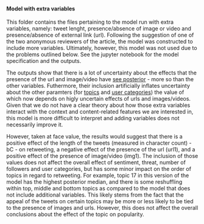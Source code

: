 #### Model with extra variables ####

This folder contains the files pertaining to the model run with extra variables, namely: tweet lenght, presence/absence of image or video and presence/absence of external link (url). Following the suggestion of one of the two anonymous reviewers of the article, the model was constructed  to include more variables. Ultimately, however, this model was not used due to the problems outlined below. See the jupyter notebook for the model specification and the outputs.

The outputs show that there is a lot of uncertainty about the effects that the presence of the url and image/video have [see posterior](m.archaeology_posterior.png) - more so than the other variables. Futhermore, their inclusion artificially inflates uncertainty about the other paramters (for [topics](m.archaeology_posterior.png) and [user categories](m.archaeology_posteriorIntUsers.png)) the value of which now depends on higly uncertain effects of urls and images/videos. Given that we do not have a clear theory about how those extra variables interact with the context and content-related features we are interested in, this model is more difficult to interpret and adding variables does not necessarily improve it. 


However, taken at face value, the results would suggest that there is a positive effect of the length of the tweets (measured in character count) - bC - on retweeting, a negative effect of the presence of the url (url1), and a positive effect of the presence of image/video (img1). The inclusion of those values does not affect the overall effect of sentiment, threat, number of followers and user categories, but has some minor impact on the order of topics in regard to retweeting. For example, topic 17 in this version of the model has the highest posterior median, and there is some reshuffling within top, middle and bottom topics as compared to the model that does not include additional variables. This likely stems from the fact that the appeal of the tweets on certain topics may be more or less likely to be tied to the presence of images and urls. However, this does not affect the overall conclusions about the effect of the topic on popularity. 

